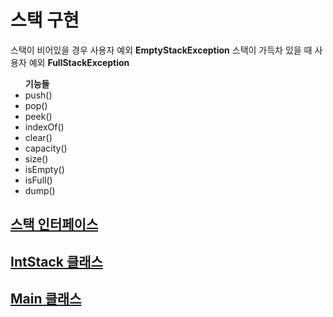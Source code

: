 <h1>스택 구현</h1>
스택이 비어있을 경우 사용자 예외 <strong>EmptyStackException</strong>
스택이 가득차 있을 때 사용자 예외 <strong>FullStackException</strong>

<ul>
  <strong>기능들</strong>
  <li>push()</li>
  <li>pop()</li>
  <li>peek()</li>
  <li>indexOf()</li>
  <li>clear()</li>
  <li>capacity()</li>
  <li>size()</li>
  <li>isEmpty()</li>
  <li>isFull()</li>
  <li>dump()</li>
</ul>


<h2><a href="https://github.com/Kimwonhyeok/Java-DataStruct-Practice/blob/main/stack/StackInterface.java">스택 인터페이스</a></h2>
<h2><a href="https://github.com/Kimwonhyeok/Java-DataStruct-Practice/blob/main/stack/IntStack.java">IntStack 클래스</a></h3>
<h2><a href="https://github.com/Kimwonhyeok/Java-DataStruct-Practice/blob/main/stack/Main.java">Main 클래스</a></h2>
